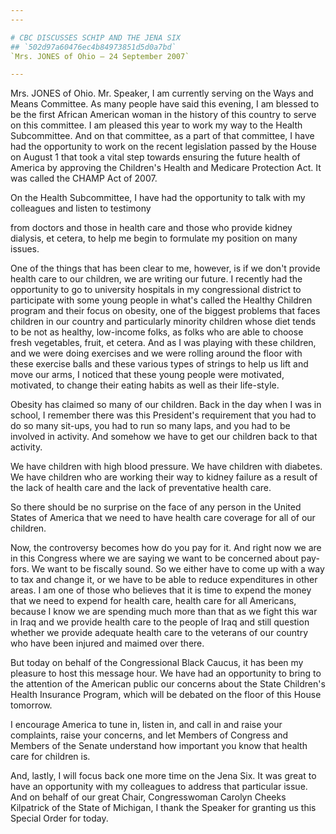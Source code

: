 ```yaml
---
---

# CBC DISCUSSES SCHIP AND THE JENA SIX
## `502d97a60476ec4b84973851d5d0a7bd`
`Mrs. JONES of Ohio — 24 September 2007`

---
```



Mrs. JONES of Ohio. Mr. Speaker, I am currently serving on the Ways 
and Means Committee. As many people have said this evening, I am 
blessed to be the first African American woman in the history of this 
country to serve on this committee. I am pleased this year to work my 
way to the Health Subcommittee. And on that committee, as a part of 
that committee, I have had the opportunity to work on the recent 
legislation passed by the House on August 1 that took a vital step 
towards ensuring the future health of America by approving the 
Children's Health and Medicare Protection Act. It was called the CHAMP 
Act of 2007.

On the Health Subcommittee, I have had the opportunity to talk with 
my colleagues and listen to testimony


from doctors and those in health care and those who provide kidney 
dialysis, et cetera, to help me begin to formulate my position on many 
issues.

One of the things that has been clear to me, however, is if we don't 
provide health care to our children, we are writing our future. I 
recently had the opportunity to go to university hospitals in my 
congressional district to participate with some young people in what's 
called the Healthy Children program and their focus on obesity, one of 
the biggest problems that faces children in our country and 
particularly minority children whose diet tends to be not as healthy, 
low-income folks, as folks who are able to choose fresh vegetables, 
fruit, et cetera. And as I was playing with these children, and we were 
doing exercises and we were rolling around the floor with these 
exercise balls and these various types of strings to help us lift and 
move our arms, I noticed that these young people were motivated, 
motivated, to change their eating habits as well as their life-style.

Obesity has claimed so many of our children. Back in the day when I 
was in school, I remember there was this President's requirement that 
you had to do so many sit-ups, you had to run so many laps, and you had 
to be involved in activity. And somehow we have to get our children 
back to that activity.

We have children with high blood pressure. We have children with 
diabetes. We have children who are working their way to kidney failure 
as a result of the lack of health care and the lack of preventative 
health care.

So there should be no surprise on the face of any person in the 
United States of America that we need to have health care coverage for 
all of our children.

Now, the controversy becomes how do you pay for it. And right now we 
are in this Congress where we are saying we want to be concerned about 
pay-fors. We want to be fiscally sound. So we either have to come up 
with a way to tax and change it, or we have to be able to reduce 
expenditures in other areas. I am one of those who believes that it is 
time to expend the money that we need to expend for health care, health 
care for all Americans, because I know we are spending much more than 
that as we fight this war in Iraq and we provide health care to the 
people of Iraq and still question whether we provide adequate health 
care to the veterans of our country who have been injured and maimed 
over there.

But today on behalf of the Congressional Black Caucus, it has been my 
pleasure to host this message hour. We have had an opportunity to bring 
to the attention of the American public our concerns about the State 
Children's Health Insurance Program, which will be debated on the floor 
of this House tomorrow.

I encourage America to tune in, listen in, and call in and raise your 
complaints, raise your concerns, and let Members of Congress and 
Members of the Senate understand how important you know that health 
care for children is.

And, lastly, I will focus back one more time on the Jena Six. It was 
great to have an opportunity with my colleagues to address that 
particular issue. And on behalf of our great Chair, Congresswoman 
Carolyn Cheeks Kilpatrick of the State of Michigan, I thank the Speaker 
for granting us this Special Order for today.